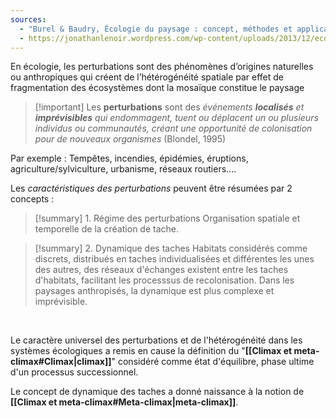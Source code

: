 ```yaml
---
sources:
  - "Burel & Baudry, Écologie du paysage : concept, méthodes et applications (2nde édition)"
  - https://jonathanlenoir.wordpress.com/wp-content/uploads/2013/12/ecologie-du-paysage.pdf
---
```


En écologie, les perturbations sont des phénomènes d’origines naturelles ou anthropiques qui créent de l’hétérogénéité spatiale par effet de fragmentation des écosystèmes dont la mosaïque constitue le paysage

>[!important] Les **perturbations** sont des *événements **localisés** et **imprévisibles** qui  endommagent, tuent ou déplacent un ou plusieurs individus ou communautés, créant une opportunité de colonisation pour de nouveaux organismes* (Blondel, 1995)

Par exemple : Tempêtes, incendies, épidémies, éruptions, agriculture/sylviculture, urbanisme, réseaux routiers....

Les *caractéristiques des perturbations* peuvent être résumées par 2 concepts :

>[!summary] 1. Régime des perturbations
> Organisation spatiale et temporelle de la création de tache.

>[!summary] 2. Dynamique des taches
>Habitats considérés comme discrets, distribués en taches individualisées et différentes les unes des autres, des réseaux d'échanges existent entre les taches d'habitats, facilitant les processsus de recolonisation. Dans les paysages anthropisés, la dynamique est plus complexe et imprévisible.

<br>

Le caractère universel des perturbations et de l'hétérogénéité dans les systèmes écologiques a remis en cause la définition du "**[[Climax et meta-climax#Climax|climax]]**" considéré comme état d'équilibre, phase ultime d'un processus successionnel.

Le concept de dynamique des taches a donné naissance à la notion de **[[Climax et meta-climax#Meta-climax|meta-climax]]**.